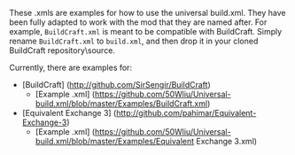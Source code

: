 These .xmls are examples for how to use the universal build.xml.  They have been fully adapted to work with the mod that they are named after.
For example, `BuildCraft.xml` is meant to be compatible with BuildCraft.  Simply rename `BuildCraft.xml` to `build.xml`, and then drop it in your cloned BuildCraft repository\source.

Currently, there are examples for:
* [BuildCraft] (http://github.com/SirSengir/BuildCraft)
  * [Example .xml] (https://github.com/50Wliu/Universal-build.xml/blob/master/Examples/BuildCraft.xml)
* [Equivalent Exchange 3] (http://github.com/pahimar/Equivalent-Exchange-3)
  * [Example .xml] (https://github.com/50Wliu/Universal-build.xml/blob/master/Examples/Equivalent Exchange 3.xml)
